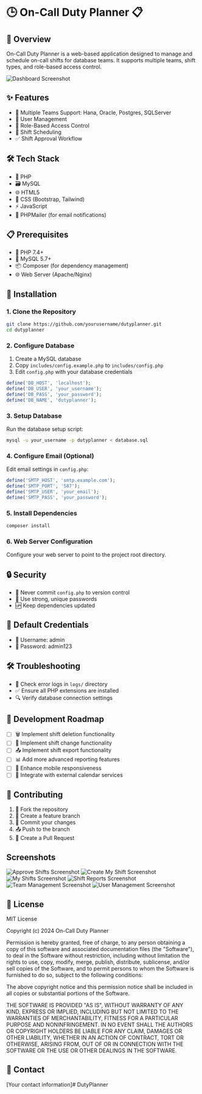 # 🕒 On-Call Duty Planner 📋

## 🌟 Overview
On-Call Duty Planner is a web-based application designed to manage and schedule on-call shifts for database teams. It supports multiple teams, shift types, and role-based access control.

![Dashboard Screenshot](/screenshots/Dashboard.png)

## ✨ Features
- 🏢 Multiple Teams Support: Hana, Oracle, Postgres, SQLServer
- 👥 User Management
- 🔐 Role-Based Access Control
- 📅 Shift Scheduling
- ✅ Shift Approval Workflow

## 🛠 Tech Stack
- 🐘 PHP
- 🗃 MySQL
- 🌐 HTML5
- 🎨 CSS (Bootstrap, Tailwind)
- ⚡ JavaScript
- 📧 PHPMailer (for email notifications)

## 📋 Prerequisites
- 🔷 PHP 7.4+
- 🐬 MySQL 5.7+
- 📦 Composer (for dependency management)
- 🌐 Web Server (Apache/Nginx)

## 🚀 Installation

### 1. Clone the Repository
```bash
git clone https://github.com/yourusername/dutyplanner.git
cd dutyplanner
```

### 2. Configure Database
1. Create a MySQL database
2. Copy `includes/config.example.php` to `includes/config.php`
3. Edit `config.php` with your database credentials

```php
define('DB_HOST', 'localhost');
define('DB_USER', 'your_username');
define('DB_PASS', 'your_password');
define('DB_NAME', 'dutyplanner');
```

### 3. Setup Database
Run the database setup script:
```bash
mysql -u your_username -p dutyplanner < database.sql
```

### 4. Configure Email (Optional)
Edit email settings in `config.php`:
```php
define('SMTP_HOST', 'smtp.example.com');
define('SMTP_PORT', '587');
define('SMTP_USER', 'your_email');
define('SMTP_PASS', 'your_password');
```

### 5. Install Dependencies
```bash
composer install
```

### 6. Web Server Configuration
Configure your web server to point to the project root directory.

## 🔒 Security
- 🚫 Never commit `config.php` to version control
- 🔐 Use strong, unique passwords
- 🆙 Keep dependencies updated

## 🔑 Default Credentials
- 👤 Username: admin
- 🔐 Password: admin123

## 🛠 Troubleshooting
- 📜 Check error logs in `logs/` directory
- ✅ Ensure all PHP extensions are installed
- 🔍 Verify database connection settings

## 🚧 Development Roadmap
- [ ] 🗑 Implement shift deletion functionality
- [ ] 🔄 Implement shift change functionality
- [ ] 📤 Implement shift export functionality
- [ ] 📊 Add more advanced reporting features
- [ ] 📱 Enhance mobile responsiveness
- [ ] 📆 Integrate with external calendar services

## 🤝 Contributing
1. 🍴 Fork the repository
2. 🌿 Create a feature branch
3. 🔨 Commit your changes
4. 📤 Push to the branch
5. 🔀 Create a Pull Request

## Screenshots
![Approve Shifts Screenshot](/screenshots/ApproveShifts.png)
![Create My Shift Screenshot](/screenshots/CreateMyShift.png)
![My Shifts Screenshot](/screenshots/MyShifts.png)
![Shift Reports Screenshot](/screenshots/ShiftReports.png)
![Team Management Screenshot](/screenshots/TeamManagement.png)
![User Management Screenshot](/screenshots/UserManagement.png)

## 📄 License
MIT License

Copyright (c) 2024 On-Call Duty Planner

Permission is hereby granted, free of charge, to any person obtaining a copy
of this software and associated documentation files (the "Software"), to deal
in the Software without restriction, including without limitation the rights
to use, copy, modify, merge, publish, distribute, sublicense, and/or sell
copies of the Software, and to permit persons to whom the Software is
furnished to do so, subject to the following conditions:

The above copyright notice and this permission notice shall be included in all
copies or substantial portions of the Software.

THE SOFTWARE IS PROVIDED "AS IS", WITHOUT WARRANTY OF ANY KIND, EXPRESS OR
IMPLIED, INCLUDING BUT NOT LIMITED TO THE WARRANTIES OF MERCHANTABILITY,
FITNESS FOR A PARTICULAR PURPOSE AND NONINFRINGEMENT. IN NO EVENT SHALL THE
AUTHORS OR COPYRIGHT HOLDERS BE LIABLE FOR ANY CLAIM, DAMAGES OR OTHER
LIABILITY, WHETHER IN AN ACTION OF CONTRACT, TORT OR OTHERWISE, ARISING FROM,
OUT OF OR IN CONNECTION WITH THE SOFTWARE OR THE USE OR OTHER DEALINGS IN THE
SOFTWARE.

## 📧 Contact
[Your contact information]# DutyPlanner
